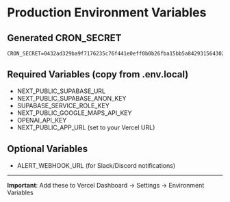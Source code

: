 # Production Environment Variables

## Generated CRON_SECRET
```
CRON_SECRET=0432ad329ba9f7176235c76f441e0eff0b0b26fba15bb5a842931564302c310d
```

## Required Variables (copy from .env.local)
- NEXT_PUBLIC_SUPABASE_URL
- NEXT_PUBLIC_SUPABASE_ANON_KEY
- SUPABASE_SERVICE_ROLE_KEY
- NEXT_PUBLIC_GOOGLE_MAPS_API_KEY
- OPENAI_API_KEY
- NEXT_PUBLIC_APP_URL (set to your Vercel URL)

## Optional Variables
- ALERT_WEBHOOK_URL (for Slack/Discord notifications)

---

**Important**: Add these to Vercel Dashboard → Settings → Environment Variables